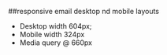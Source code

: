 ##responsive email desktop nd mobile layouts

* Desktop width 604px;
* Mobile width 324px
* Media query @ 660px

